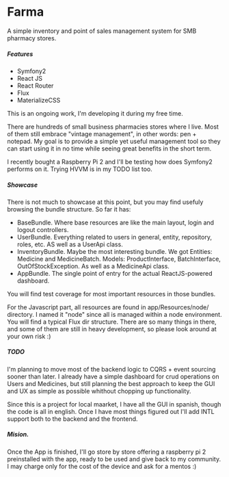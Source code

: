 # Farma

A simple inventory and point of sales management system for SMB pharmacy stores.

##### Features
  - Symfony2
  - React JS
  - React Router
  - Flux
  - MaterializeCSS

This is an ongoing work, I'm developing it during my free time.

There are hundreds of small business pharmacies stores where I live. Most of them still embrace "vintage management", in other words: pen + notepad. My goal is to provide a simple yet useful management tool so they can start using it in no time while seeing great benefits in the short term.

I recently bought a Raspberry Pi 2 and I'll be testing how does Symfony2 performs on it. Trying HVVM is in my TODO list too.

##### Showcase
There is not much to showcase at this point, but you may find usefuly browsing the bundle structure. So far it has:

  - BaseBundle. Where base resources are like the main layout, login and logout controllers.
  - UserBundle. Everything related to users in general, entity, repository, roles, etc. AS well as a UserApi class.
  - InventoryBundle. Maybe the most interesting bundle. We got Entities: Medicine and MedicineBatch. Models: ProductInterface, BatchInterface, OutOfStockException. As well as a MedicineApi class.
  - AppBundle. The single point of entry for the actual ReactJS-powered dashboard.

You will find test coverage for most important resources in those bundles.

For the Javascript part, all resources are found in app/Resources/node/ directory. I named it "node" since all is managed within a node environment. You will find a typical Flux dir structure. There are so many things in there, and some of them are still in heavy development, so please look around at your own risk :)

##### TODO
I'm planning to move most of the backend logic to CQRS + event sourcing sooner than later. I already have a simple dashboard for crud operations on Users and Medicines, but still planning the best approach to keep the GUI and UX as simple as possible whithout chopping up functionality.

Since this is a project for local maarket, I have all the GUI in spanish, though the code is all in english. Once I have most things figured out I'll add INTL support both to the backend and the frontend.

##### Mision.
Once the App is finished, I'll go store by store offering a raspberry pi 2 preinstalled with the app, ready to be used and give back to my community. I may charge only for the cost of the device and ask for a mentos :)
